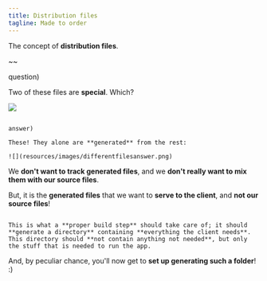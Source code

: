 ```yaml
---
title: Distribution files
tagline: Made to order
---
```


<div class="learn"></div>

The concept of **distribution files**.

~~

question)

Two of these files are **special**. Which?

![](resources/images/differentfilesquestion.png)

~~~

answer)

These! They alone are **generated** from the rest:

![](resources/images/differentfilesanswer.png)

~~~~

We **don't want to track generated files**, and we **don't really want to mix them with our source files**.

But, it is the **generated files** that we want to **serve to the client**, and **not our source files**!

~~~

This is what a **proper build step** should take care of; it should **generate a directory** containing **everything the client needs**. This directory should **not contain anything not needed**, but only the stuff that is needed to run the app.

~~~

And, by peculiar chance, you'll now get to **set up generating such a folder**! :)
